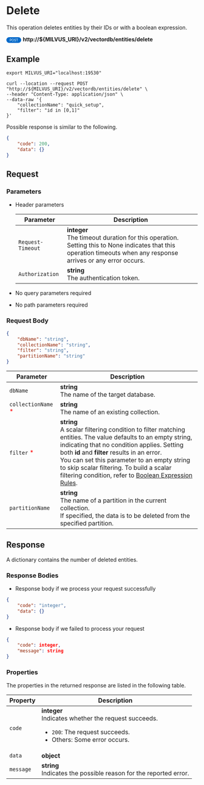 # Delete

This operation deletes entities by their IDs or with a boolean expression.

<div>
    <div style="display: inline-block; background: #026aca; font-size: 0.6em; border-radius: 10px; color: #ffffff; padding: 0.3em 1em;">
        <span>POST</span>
    </div>
    <span style="font-weight: bold;">  http://${MILVUS_URI}/v2/vectordb/entities/delete</span>
</div>



## Example

```shell
export MILVUS_URI="localhost:19530"

curl --location --request POST "http://${MILVUS_URI}/v2/vectordb/entities/delete" \
--header "Content-Type: application/json" \
--data-raw '{
    "collectionName": "quick_setup",
    "filter": "id in [0,1]"
}'
```
Possible response is similar to the following.
```json
{
    "code": 200,
    "data": {}
}
```

## Request

### Parameters

- Header parameters

    | Parameter        | Description                                                                               |
    |------------------|-------------------------------------------------------------------------------------------|
    | `Request-Timeout`  | **integer**<br/>The timeout duration for this operation.<br/>Setting this to None indicates that this operation timeouts when any response arrives or any error occurs.|
    | `Authorization`  | **string**<br/>The authentication token.|

- No query parameters required

- No path parameters required

### Request Body

```json
{
    "dbName": "string",
    "collectionName": "string",
    "filter": "string",
    "partitionName": "string"
}
```

| Parameter        | Description                                                                               |
|------------------|-------------------------------------------------------------------------------------------|
| `dbName`  | __string__<br/>The name of the target database.  |
| `collectionName` <span style="color:red">*</span> | __string__<br/>The name of an existing collection.  |
| `filter` <span style="color:red">*</span> | __string__<br/>A scalar filtering condition to filter matching entities.    The value defaults to an empty string, indicating that no condition applies. Setting both **id** and **filter** results in an error.<br/>You can set this parameter to an empty string to skip scalar filtering. To build a scalar filtering condition, refer to [Boolean Expression Rules](https://milvus.io/docs/boolean.md).  |
| `partitionName`  | __string__<br/>The name of a partition in the current collection. <br/>If specified, the data is to be deleted from the specified partition.  |

## Response

A dictionary contains the number of deleted entities.

### Response Bodies

- Response body if we process your request successfully

```json
{
    "code": "integer",
    "data": {}
}
```

- Response body if we failed to process your request

```json
{
    "code": integer,
    "message": string
}
```

### Properties

The properties in the returned response are listed in the following table.

| Property | Description                                                                                                                                 |
|----------|---------------------------------------------------------------------------------------------------------------------------------------------|
| `code`   | __integer__<br/>Indicates whether the request succeeds.<br/><ul><li>`200`: The request succeeds.</li><li>Others: Some error occurs.</li></ul> |
| `data` | __object__<br/> |
| `message`  | __string__<br/>Indicates the possible reason for the reported error. |
